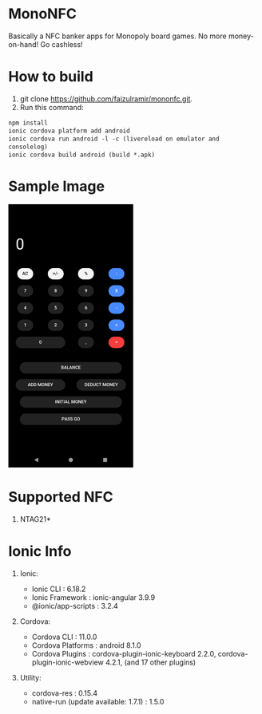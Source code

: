 # MonoNFC
Basically a NFC banker apps for Monopoly board games. No more money-on-hand! Go cashless!

# How to build
1. git clone https://github.com/faizulramir/mononfc.git.
2. Run this command:
  ```
  npm install
  ionic cordova platform add android
  ionic cordova run android -l -c (livereload on emulator and consolelog)
  ionic cordova build android (build *.apk)
  ```

# Sample Image
<img src="https://github.com/faizulramir/mononfc/blob/main/img/ss.png" width="250">

# Supported NFC
1. NTAG21*

# Ionic Info
1. Ionic:
   - Ionic CLI          : 6.18.2
   - Ionic Framework    : ionic-angular 3.9.9
   - @ionic/app-scripts : 3.2.4

2. Cordova:
   - Cordova CLI       : 11.0.0
   - Cordova Platforms : android 8.1.0
   - Cordova Plugins   : cordova-plugin-ionic-keyboard 2.2.0, cordova-plugin-ionic-webview 4.2.1, (and 17 other plugins)

3. Utility:
   - cordova-res                          : 0.15.4
   - native-run (update available: 1.7.1) : 1.5.0
